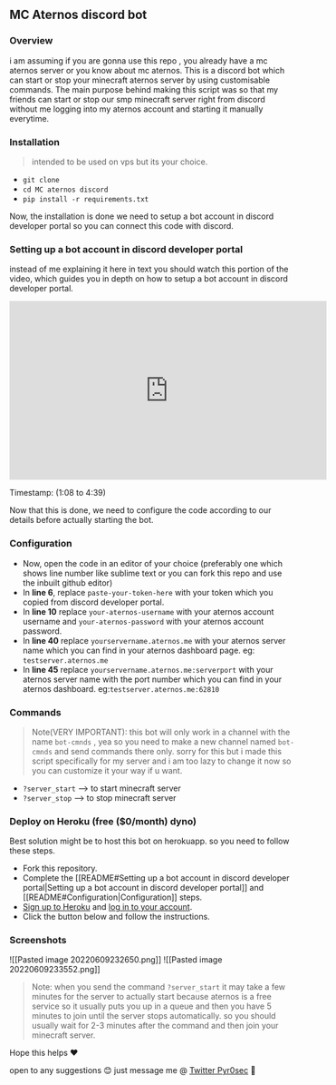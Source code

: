 ## MC Aternos discord bot
### Overview
i am assuming if you are gonna use this repo , you already have a mc aternos server or you know about mc aternos.
This is a discord bot which can start or stop your minecraft aternos server by using customisable commands.
The main purpose behind making this script was so that my friends can start or stop our smp minecraft server right from discord without me logging into my aternos account and starting it manually everytime.

### Installation

>intended to be used on vps but its your choice. 

- `git clone `
- `cd MC aternos discord`
- `pip install -r requirements.txt`

Now, the installation is done we need to setup a bot account in discord developer portal so you can connect this code with discord.

### Setting up a bot account in discord developer portal
instead of me explaining it here in text you should watch this portion of the video, which guides you in depth on how to setup a bot account in discord developer portal.

<iframe width="560" height="315" src="https://www.youtube.com/embed/fU-kWx-OYvE?start=68" title="YouTube video player" frameborder="0" allow="accelerometer; autoplay; clipboard-write; encrypted-media; gyroscope; picture-in-picture" allowfullscreen></iframe>

Timestamp: (1:08 to 4:39)

Now that this is done, we need to configure the code according to our details before actually starting the bot.

### Configuration
- Now, open the code in an editor of your choice (preferably one which shows line number like sublime text or you can fork this repo and use the inbuilt github editor)
- In **line 6**, replace `paste-your-token-here` with your token which you copied from discord developer portal.
- In **line 10** replace `your-aternos-username` with your aternos account username and `your-aternos-password` with your aternos account password.
- In **line 40** replace `yourservername.aternos.me` with your aternos server name which you can find in your aternos dashboard page.
	eg: `testserver.aternos.me`
- In **line 45** replace `yourservername.aternos.me:serverport` with your aternos server name with the port number which you can find in your aternos dashboard.
	eg:`testserver.aternos.me:62810`

### Commands
>Note(VERY IMPORTANT): this bot will only work in a channel with the name `bot-cmnds` , yea so you need to make a new channel named `bot-cmnds` and send commands there only.
>sorry for this but i made this script specifically for my server and i am too lazy to change it now so you can customize it your way if u want.

- `?server_start` --> to start minecraft server 
- `?server_stop` --> to stop minecraft server

### Deploy on Heroku (free ($0/month) dyno)
Best solution might be to host this bot on herokuapp. so you need to follow these steps.
- Fork this repository.
- Complete the [[README#Setting up a bot account in discord developer portal|Setting up a bot account in discord developer portal]] and [[README#Configuration|Configuration]] steps.
- [Sign up to Heroku](https://signup.heroku.com/) and [log in to your account](https://id.heroku.com/login).
- Click the button below and follow the instructions.

### Screenshots
![[Pasted image 20220609232650.png]]
![[Pasted image 20220609233552.png]]

> Note: when you send the command `?server_start` it may take a few minutes for the server to actually start because aternos is a free service so it usually puts you up in a queue and then you have 5 minutes to join until the server stops automatically.
> so you should usually wait for 2-3 minutes after the command and then join your minecraft server.

Hope this helps ❤

open to any suggestions 😊
just message me @ [Twitter Pyr0sec](https://twitter.com/Pyr0sec) 🐤